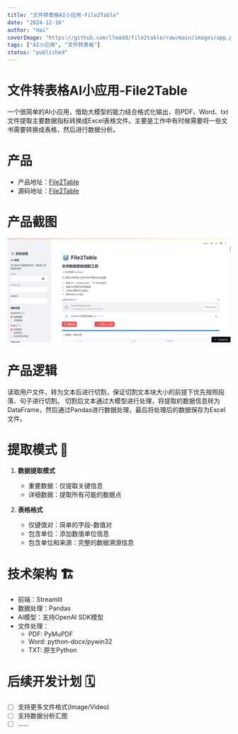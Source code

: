 ```yaml
---
title: "文件转表格AI小应用-File2Table"
date: "2024-12-16"
author: "Hai"
coverImage: "https://github.com/llmadd/file2table/raw/main/images/app.png"
tags: ["AI小应用", "文件转表格"]
status: "published"
---
```


# 文件转表格AI小应用-File2Table

一个很简单的AI小应用，借助大模型的能力结合格式化输出，将PDF、Word、txt文件提取主要数据指标转换成Excel表格文件。主要是工作中有时候需要将一些文书需要转换成表格，然后进行数据分析。

# 产品

- 产品地址：[File2Table](https://file2table.streamlit.app/)
- 源码地址：[File2Table](https://github.com/llmadd/file2table)

# 产品截图

![File2Table](https://github.com/llmadd/file2table/raw/main/images/app.png)

# 产品逻辑

读取用户文件，转为文本后进行切割，保证切割文本块大小的前提下优先按照段落、句子进行切割。
切割后文本通过大模型进行处理，将提取的数据信息转为DataFrame，然后通过Pandas进行数据处理，最后将处理后的数据保存为Excel文件。

# 提取模式 🎯

1. **数据提取模式**
   - 重要数据：仅提取关键信息
   - 详细数据：提取所有可能的数据点

2. **表格格式**
   - 仅键值对：简单的字段-数值对
   - 包含单位：添加数值单位信息
   - 包含单位和来源：完整的数据溯源信息

# 技术架构 🏗️

- 前端：Streamlit
- 数据处理：Pandas
- AI模型：支持OpenAI SDK模型
- 文件处理：
  - PDF: PyMuPDF
  - Word: python-docx/pywin32
  - TXT: 原生Python

# 后续开发计划 🗓️

- [ ] 支持更多文件格式(Image/Video)
- [ ] 支持数据分析汇图
- [ ] ......
